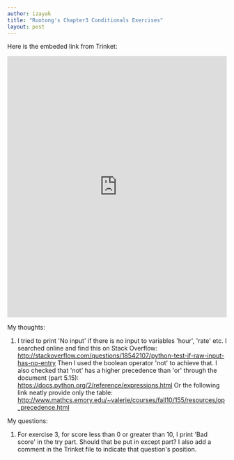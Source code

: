 ```yaml
---
author: izayak
title: "Ruotong's Chapter3 Conditionals Exercises"
layout: post
---
```


Here is the embeded link from Trinket:
<iframe src="https://trinket.io/embed/python/138830866d" width="100%" height="600" frameborder="0" marginwidth="0" marginheight="0" allowfullscreen></iframe>

My thoughts:
1. I tried to print 'No input' if there is no input to variables 'hour', 'rate' etc. 
I searched online and find this on Stack Overflow:
http://stackoverflow.com/questions/18542107/python-test-if-raw-input-has-no-entry
Then I used the boolean operator 'not' to achieve that.
I also checked that 'not' has a higher precedence than 'or' through the document (part 5.15):
https://docs.python.org/2/reference/expressions.html
Or the following link neatly provide only the table:
http://www.mathcs.emory.edu/~valerie/courses/fall10/155/resources/op_precedence.html

My questions:
1. For exercise 3, for score less than 0 or greater than 10, I print 'Bad score' in the try part. Should that be put in except part? 
I also add a comment in the Trinket file to indicate that question's position.


